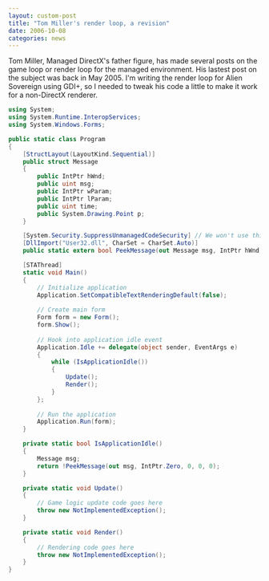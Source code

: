 ```yaml
---
layout: custom-post
title: "Tom Miller's render loop, a revision"
date: 2006-10-08
categories: news
---
```


Tom Miller, Managed DirectX's father figure, has made several posts on the game loop or render loop for the managed environment. His lastest post on the subject was back in May 2005. I'm writing the render loop for Alien Sovereign using GDI+, so I needed to tweak his code a little to make it work for a non-DirectX renderer.

```csharp
using System;
using System.Runtime.InteropServices;
using System.Windows.Forms;

public static class Program
{
    [StructLayout(LayoutKind.Sequential)]
    public struct Message
    {
        public IntPtr hWnd;
        public uint msg;
        public IntPtr wParam;
        public IntPtr lParam;
        public uint time;
        public System.Drawing.Point p;
    }

    [System.Security.SuppressUnmanagedCodeSecurity] // We won't use this maliciously
    [DllImport("User32.dll", CharSet = CharSet.Auto)]
    public static extern bool PeekMessage(out Message msg, IntPtr hWnd, uint messageFilterMin, uint messageFilterMax, uint flags);

    [STAThread]
    static void Main()
    {
        // Initialize application
        Application.SetCompatibleTextRenderingDefault(false);
        
        // Create main form
        Form form = new Form();
        form.Show();
        
        // Hook into application idle event
        Application.Idle += delegate(object sender, EventArgs e)
        {
            while (IsApplicationIdle())
            {
                Update();
                Render();
            }
        };
        
        // Run the application
        Application.Run(form);
    }

    private static bool IsApplicationIdle()
    {
        Message msg;
        return !PeekMessage(out msg, IntPtr.Zero, 0, 0, 0);
    }

    private static void Update()
    {
        // Game logic update code goes here
        throw new NotImplementedException();
    }

    private static void Render()
    {
        // Rendering code goes here
        throw new NotImplementedException();
    }
}
```